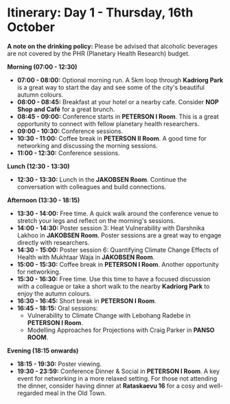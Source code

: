# Itinerary: Day 1 - Thursday, 16th October

**A note on the drinking policy:** Please be advised that alcoholic beverages are not covered by the PHR (Planetary Health Research) budget.

**Morning (07:00 - 12:30)**

*   **07:00 - 08:00:** Optional morning run. A 5km loop through **Kadriorg Park** is a great way to start the day and see some of the city's beautiful autumn colours.
*   **08:00 - 08:45:** Breakfast at your hotel or a nearby cafe. Consider **NOP Shop and Café** for a great brunch.
*   **08:45 - 09:00:** Conference starts in **PETERSON I Room**. This is a great opportunity to connect with fellow planetary health researchers.
*   **09:00 - 10:30:** Conference sessions.
*   **10:30 - 11:00:** Coffee break in **PETERSON II Room**. A good time for networking and discussing the morning sessions.
*   **11:00 - 12:30:** Conference sessions.

**Lunch (12:30 - 13:30)**

*   **12:30 - 13:30:** Lunch in the **JAKOBSEN Room**. Continue the conversation with colleagues and build connections.

**Afternoon (13:30 - 18:15)**

*   **13:30 - 14:00:** Free time. A quick walk around the conference venue to stretch your legs and reflect on the morning's sessions.
*   **14:00 - 14:30:** Poster session 3: Heat Vulnerability with Darshnika Lakhoo in **JAKOBSEN Room**. Poster sessions are a great way to engage directly with researchers.
*   **14:30 - 15:00:** Poster session 6: Quantifying Climate Change Effects of Health with Mukhtaar Waja in **JAKOBSEN Room**.
*   **15:00 - 15:30:** Coffee break in **PETERSON I Room**. Another opportunity for networking.
*   **15:30 - 16:30:** Free time. Use this time to have a focused discussion with a colleague or take a short walk to the nearby **Kadriorg Park** to enjoy the autumn colours.
*   **16:30 - 16:45:** Short break in **PETERSON I Room**.
*   **16:45 - 18:15:** Oral sessions:
    *   Vulnerability to Climate Change with Lebohang Radebe in **PETERSON I Room**.
    *   Modelling Approaches for Projections with Craig Parker in **PANSO ROOM**.

**Evening (18:15 onwards)**

*   **18:15 - 19:30:** Poster viewing.
*   **19:30 - 23:59:** Conference Dinner & Social in **PETERSON I Room**. A key event for networking in a more relaxed setting. For those not attending the dinner, consider having dinner at **Rataskaevu 16** for a cosy and well-regarded meal in the Old Town.
